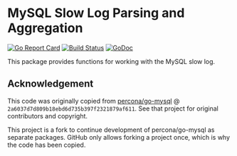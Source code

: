 # MySQL Slow Log Parsing and Aggregation

[![Go Report Card](https://goreportcard.com/badge/github.com/go-mysql/slowlog)](https://goreportcard.com/report/github.com/go-mysql/slowlog) [![Build Status](https://travis-ci.org/go-mysql/slowlog.svg?branch=master)](https://travis-ci.org/go-mysql/slowlog) [![GoDoc](https://godoc.org/github.com/go-mysql/slowlog?status.svg)](https://godoc.org/github.com/go-mysql/slowlog)

This package provides functions for working with the MySQL slow log.

## Acknowledgement

This code was originally copied from [percona/go-mysql](https://github.com/percona/go-mysql) @ `2a6037d7d809b18ebd6d735b397f2321879af611`. See that project for original contributors and copyright.

This project is a fork to continue development of percona/go-mysql as separate packages. GitHub only allows forking a project once, which is why the code has been copied.
